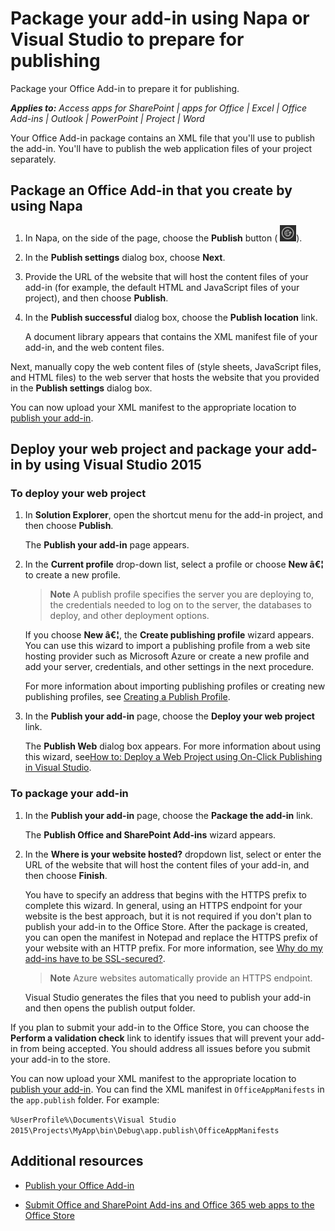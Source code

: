 
# Package your add-in using Napa or Visual Studio to prepare for publishing
Package your Office Add-in to prepare it for publishing. 

 _**Applies to:** Access apps for SharePoint | apps for Office | Excel | Office Add-ins | Outlook | PowerPoint | Project | Word_

Your Office Add-in package contains an XML file that you'll use to publish the add-in. You'll have to publish the web application files of your project separately.

## Package an Office Add-in that you create by using Napa
<a name="Napa"> </a>


1. In Napa, on the side of the page, choose the  **Publish** button (
![Publish button](../images/Apps_NAPA_Publish.png)).
    
2. In the  **Publish settings** dialog box, choose **Next**.
    
3. Provide the URL of the website that will host the content files of your add-in (for example, the default HTML and JavaScript files of your project), and then choose  **Publish**.
    
4. In the  **Publish successful** dialog box, choose the **Publish location** link.
    
    A document library appears that contains the XML manifest file of your add-in, and the web content files. 
    
Next, manually copy the web content files of (style sheets, JavaScript files, and HTML files) to the web server that hosts the website that you provided in the  **Publish settings** dialog box.

You can now upload your XML manifest to the appropriate location to [publish your add-in](../publish/publish.md). 


## Deploy your web project and package your add-in by using Visual Studio 2015
<a name="VS2013"> </a>


### To deploy your web project


1. In  **Solution Explorer**, open the shortcut menu for the add-in project, and then choose  **Publish**.
    
    The  **Publish your add-in** page appears.
    
2. In the  **Current profile** drop-down list, select a profile or choose **New â€¦** to create a new profile.
    
     >**Note**  A publish profile specifies the server you are deploying to, the credentials needed to log on to the server, the databases to deploy, and other deployment options.

    If you choose  **New â€¦**, the  **Create publishing profile** wizard appears. You can use this wizard to import a publishing profile from a web site hosting provider such as Microsoft Azure or create a new profile and add your server, credentials, and other settings in the next procedure.
    
    For more information about importing publishing profiles or creating new publishing profiles, see [Creating a Publish Profile](http://msdn.microsoft.com/en-us/library/dd465337.aspx#creating_a_profile).
    
3. In the  **Publish your add-in** page, choose the **Deploy your web project** link.
    
    The  **Publish Web** dialog box appears. For more information about using this wizard, see[How to: Deploy a Web Project using On-Click Publishing in Visual Studio](http://msdn.microsoft.com/en-us/library/dd465337.aspx).
    

### To package your add-in


1. In the  **Publish your add-in** page, choose the **Package the add-in** link.
    
    The  **Publish Office and SharePoint Add-ins** wizard appears.
    
2. In the  **Where is your website hosted?** dropdown list, select or enter the URL of the website that will host the content files of your add-in, and then choose **Finish**.
    
    You have to specify an address that begins with the HTTPS prefix to complete this wizard. In general, using an HTTPS endpoint for your website is the best approach, but it is not required if you don't plan to publish your add-in to the Office Store. After the package is created, you can open the manifest in Notepad and replace the HTTPS prefix of your website with an HTTP prefix. For more information, see [Why do my add-ins have to be SSL-secured?](http://msdn.microsoft.com/en-us/library/jj591603#bk_q7). 
    
     >**Note**  Azure websites automatically provide an HTTPS endpoint.

    Visual Studio generates the files that you need to publish your add-in and then opens the publish output folder. 
    
If you plan to submit your add-in to the Office Store, you can choose the  **Perform a validation check** link to identify issues that will prevent your add-in from being accepted. You should address all issues before you submit your add-in to the store.

You can now upload your XML manifest to the appropriate location to [publish your add-in](../publish/publish.md). You can find the XML manifest in  `OfficeAppManifests` in the `app.publish` folder. For example:

 `%UserProfile%\Documents\Visual Studio 2015\Projects\MyApp\bin\Debug\app.publish\OfficeAppManifests`


## Additional resources
<a name="Additional"> </a>


- [Publish your Office Add-in](../publish/publish.md)
    
- [Submit Office and SharePoint Add-ins and Office 365 web apps to the Office Store](http://msdn.microsoft.com/library/ff075782-1303-4517-91cc-b3d730e9b9ae%28Office.15%29.aspx)
    
